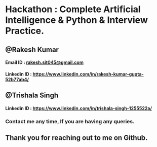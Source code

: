 # Hackathon : Complete Artificial Intelligence & Python & Interview Practice.
## @Rakesh Kumar

#### Email ID : rakesh.sit045@gmail.com
#### Linkedin ID : https://www.linkedin.com/in/rakesh-kumar-gupta-52b77ab4/

## @Trishala Singh 

#### Linkedin ID : https://www.linkedin.com/in/trishala-singh-1255522a/ 



### Contact me any time, If you are having any queries.

## Thank you for reaching out to me on Github. 

